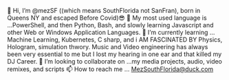 👋 Hi, I’m @mezSF ((which means SouthFlorida not SanFran), born in Queens NY and escaped Before Covid)😎
👀 My most used language is ...PowerShell, and then Python, Bash, and slowly learning Javascript and other Web or Windows Application Languages.
🌱 I’m currently learning ... Machine Learning, Kubernetes, C sharp, and i AM FASCINATED BY Physics, Hologram, simulation thwory.
Music and Video engineering has always been very essential to me but I lost my hearing in one ear and that killed my DJ Career.
💞️ I’m looking to collaborate on ...my media projects, audio, video remixes, and scripts
📫 How to reach me ... MezSouthFlorida@duck.com
<!---
mezSF/mezSF is a ✨ special ✨ repository because its `README.md` (this file) appears on your GitHub profile.
You can click the Preview link to take a look at your changes.
--->
